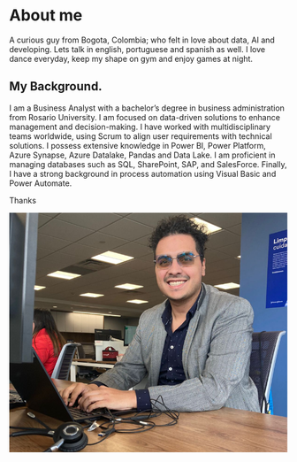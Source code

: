 # About me



A curious guy from Bogota, Colombia; who felt in love about data, AI and developing. Lets talk in english, portuguese and spanish as well. I love dance everyday, keep my shape on gym and enjoy games at night.   

## My Background.

I am a Business Analyst with a bachelor’s degree in business administration from Rosario University. I am focused on data-driven solutions to enhance management and decision-making. I have worked with multidisciplinary teams worldwide, using Scrum to align user requirements with technical solutions. I possess extensive knowledge in Power BI, Power Platform, Azure Synapse, Azure Datalake, Pandas and Data Lake. I am proficient in managing databases such as SQL, SharePoint, SAP, and SalesForce. Finally, I have a strong background in process automation using Visual Basic and Power Automate.




Thanks

![alt text](JhonÑañez.png)